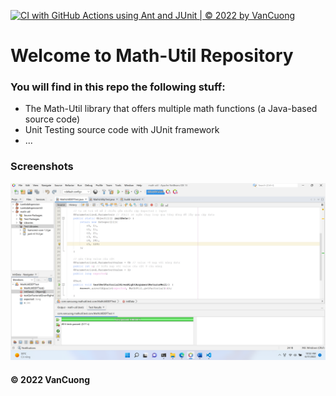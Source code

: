 [![CI with GitHub Actions using Ant and JUnit | © 2022 by VanCuong](https://github.com/vancuong21/math-util/actions/workflows/ci-junit.yml/badge.svg)](https://github.com/vancuong21/math-util/actions/workflows/ci-junit.yml)

# Welcome to Math-Util Repository

### You will find in this repo the following stuff:

- The Math-Util library that offers multiple math functions (a Java-based source code)
- Unit Testing source code with JUnit framework
- ...

### Screenshots

![DDT & TDD with JUnit](https://github.com/vancuong21/math-util/blob/main/images/DDT%20with%20JUnit.png)

#### &copy; 2022 VanCuong
